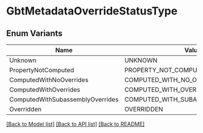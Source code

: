 # GbtMetadataOverrideStatusType

## Enum Variants

| Name | Value |
|---- | -----|
| Unknown | UNKNOWN |
| PropertyNotComputed | PROPERTY_NOT_COMPUTED |
| ComputedWithNoOverrides | COMPUTED_WITH_NO_OVERRIDES |
| ComputedWithOverrides | COMPUTED_WITH_OVERRIDES |
| ComputedWithSubassemblyOverrides | COMPUTED_WITH_SUBASSEMBLY_OVERRIDES |
| Overridden | OVERRIDDEN |


[[Back to Model list]](../README.md#documentation-for-models) [[Back to API list]](../README.md#documentation-for-api-endpoints) [[Back to README]](../README.md)


